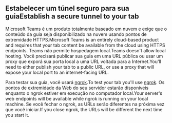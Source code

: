 ## <a name="establish-a-secure-tunnel-to-your-tab"></a><span data-ttu-id="60038-101">Estabelecer um túnel seguro para sua guia</span><span class="sxs-lookup"><span data-stu-id="60038-101">Establish a secure tunnel to your tab</span></span>

<span data-ttu-id="60038-102">Microsoft Teams é um produto totalmente baseado em nuvem e exige que o conteúdo da guia seja disponibilizado na nuvem usando pontos de extremidade HTTPS.</span><span class="sxs-lookup"><span data-stu-id="60038-102">Microsoft Teams is an entirely cloud-based product and requires that your tab content be available from the cloud using HTTPS endpoints.</span></span> <span data-ttu-id="60038-103">Teams não permite hospedagem local.</span><span class="sxs-lookup"><span data-stu-id="60038-103">Teams doesn't allow local hosting.</span></span> <span data-ttu-id="60038-104">Você precisará publicar sua guia em uma URL pública ou usar um proxy que exporá sua porta local a uma URL voltada para a Internet.</span><span class="sxs-lookup"><span data-stu-id="60038-104">You'll need to either publish your tab to a public URL, or use a proxy that will expose your local port to an internet-facing URL.</span></span>

<span data-ttu-id="60038-105">Para testar sua guia, você usará [ngrok](https://ngrok.com/docs).</span><span class="sxs-lookup"><span data-stu-id="60038-105">To test your tab you'll use [ngrok](https://ngrok.com/docs).</span></span> <span data-ttu-id="60038-106">Os pontos de extremidade da Web do seu servidor estarão disponíveis enquanto o ngrok estiver em execução no computador local.</span><span class="sxs-lookup"><span data-stu-id="60038-106">Your server's web endpoints will be available while ngrok is running on your local machine.</span></span> <span data-ttu-id="60038-107">Se você fechar o ngrok, as URLs serão diferentes na próxima vez que você iniciar.</span><span class="sxs-lookup"><span data-stu-id="60038-107">If you close ngrok, the URLs will be different the next time you start it.</span></span>